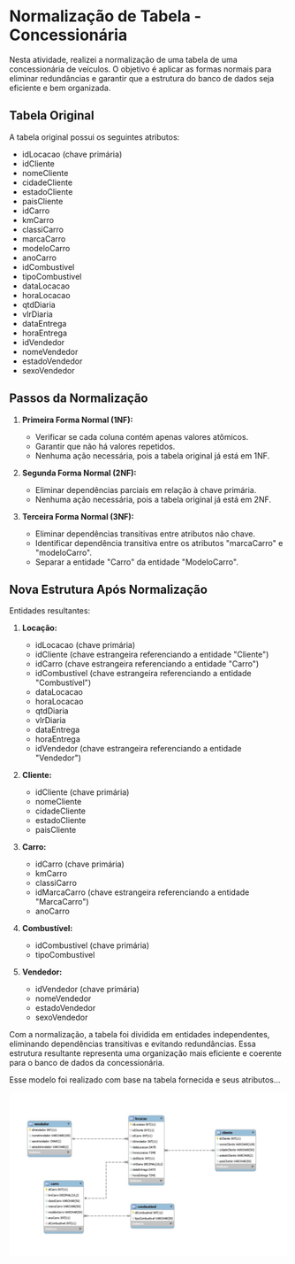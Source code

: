 # Normalização de Tabela - Concessionária

Nesta atividade, realizei a normalização de uma tabela de uma concessionária de veículos. O objetivo é aplicar as formas normais para eliminar redundâncias e garantir que a estrutura do banco de dados seja eficiente e bem organizada.

## Tabela Original

A tabela original possui os seguintes atributos:

- idLocacao (chave primária)
- idCliente 
- nomeCliente
- cidadeCliente
- estadoCliente
- paisCliente
- idCarro 
- kmCarro
- classiCarro
- marcaCarro
- modeloCarro
- anoCarro
- idCombustivel 
- tipoCombustivel
- dataLocacao
- horaLocacao
- qtdDiaria
- vlrDiaria
- dataEntrega
- horaEntrega
- idVendedor 
- nomeVendedor
- estadoVendedor
- sexoVendedor

## Passos da Normalização

1. **Primeira Forma Normal (1NF):**
   - Verificar se cada coluna contém apenas valores atômicos.
   - Garantir que não há valores repetidos.
   - Nenhuma ação necessária, pois a tabela original já está em 1NF.

2. **Segunda Forma Normal (2NF):**
   - Eliminar dependências parciais em relação à chave primária.
   - Nenhuma ação necessária, pois a tabela original já está em 2NF.

3. **Terceira Forma Normal (3NF):**
   - Eliminar dependências transitivas entre atributos não chave.
   - Identificar dependência transitiva entre os atributos "marcaCarro" e "modeloCarro".
   - Separar a entidade "Carro" da entidade "ModeloCarro".

## Nova Estrutura Após Normalização

Entidades resultantes:

1. **Locação:**
   - idLocacao (chave primária)
   - idCliente (chave estrangeira referenciando a entidade "Cliente")
   - idCarro (chave estrangeira referenciando a entidade "Carro")
   - idCombustivel (chave estrangeira referenciando a entidade "Combustível")
   - dataLocacao
   - horaLocacao
   - qtdDiaria
   - vlrDiaria
   - dataEntrega
   - horaEntrega
   - idVendedor (chave estrangeira referenciando a entidade "Vendedor")

2. **Cliente:**
   - idCliente (chave primária)
   - nomeCliente
   - cidadeCliente
   - estadoCliente
   - paisCliente

3. **Carro:**
   - idCarro (chave primária)
   - kmCarro
   - classiCarro
   - idMarcaCarro (chave estrangeira referenciando a entidade "MarcaCarro")
   - anoCarro

4. **Combustível:**
   - idCombustivel (chave primária)
   - tipoCombustivel

5. **Vendedor:**
   - idVendedor (chave primária)
   - nomeVendedor
   - estadoVendedor
   - sexoVendedor

Com a normalização, a tabela foi dividida em entidades independentes, eliminando dependências transitivas e evitando redundâncias. Essa estrutura resultante representa uma organização mais eficiente e coerente para o banco de dados da concessionária.

Esse modelo foi realizado com base na tabela fornecida e seus atributos...

![Modelo Lógico](modeloLogico.jpg)
